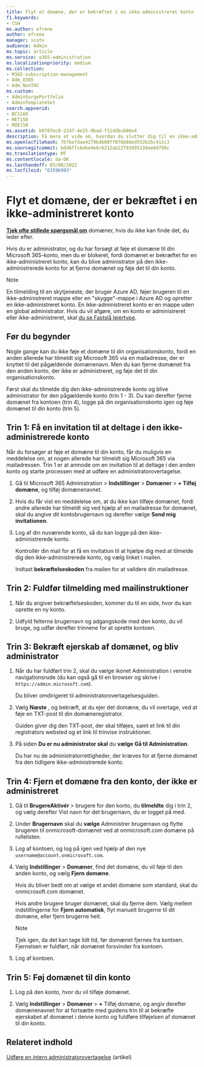 ```yaml
---
title: Flyt et domæne, der er bekræftet i en ikke-administreret konto
f1.keywords:
- CSH
ms.author: efrene
author: efrene
manager: scotv
audience: Admin
ms.topic: article
ms.service: o365-administration
ms.localizationpriority: medium
ms.collection:
- M365-subscription-management
- Adm_O365
- Adm_NonTOC
ms.custom:
- AdminSurgePortfolio
- AdminTemplateSet
search.appverid:
- BCS160
- MET150
- MOE150
ms.assetid: b9707ec8-2247-4e25-9bad-f11ddbc686e4
description: Få mere at vide om, hvordan du slutter dig til en ikke-administreret konto for at fjerne domænet fra kontoen og føje domænet til din konto.
ms.openlocfilehash: 7b7befdae4279b4b08ff076b88ed552b2bc411c3
ms.sourcegitcommit: bdd6ffc6ebe4e6cb212ab22793d9513dae6d798c
ms.translationtype: MT
ms.contentlocale: da-DK
ms.lasthandoff: 03/08/2022
ms.locfileid: "63596993"
---
```

# <a name="move-a-domain-verified-in-an-unmanaged-account"></a>Flyt et domæne, der er bekræftet i en ikke-administreret konto

 **[Tjek ofte stillede spørgsmål om](../setup/domains-faq.yml)** domæner, hvis du ikke kan finde det, du leder efter.

Hvis du er administrator, og du har forsøgt at føje et domæne til din Microsoft 365-konto, men du er blokeret, fordi domænet er bekræftet for en ikke-administreret konto, kan du blive administrator på den ikke-administrerede konto for at fjerne domænet og føje det til din konto.

> [!NOTE]
> En tilmelding til en skytjeneste, der bruger Azure AD, føjer brugeren til en ikke-administreret mappe eller en "skygge"-mappe i Azure AD og opretter en ikke-administreret konto. En ikke-administreret konto er en mappe uden en global administrator. Hvis du vil afgøre, om en konto er administreret eller ikke-administreret, skal [du se Fastslå lejertype](/power-platform/admin/powerapps-gdpr-dsr-guide-systemlogs#determining-tenant-type).
  
## <a name="before-you-begin"></a>Før du begynder

Nogle gange kan du ikke føje et domæne til din organisationskonto, fordi en anden allerede har tilmeldt sig Microsoft 365 via en mailadresse, der er knyttet til det pågældende domænenavn. Men du kan fjerne domænet fra den anden konto, der ikke er administreret, og føje det til din organisationskonto.

Først skal du tilmelde dig den ikke-administrerede konto og blive administrator for den pågældende konto (trin 1 - 3). Du kan derefter fjerne domænet fra kontoen (trin 4), logge på din organisationskonto igen og føje domænet til din konto (trin 5).

## <a name="step-1-get-an-invitation-to-join-the-unmanaged-account"></a>Trin 1: Få en invitation til at deltage i den ikke-administrerede konto

Når du forsøger at føje et domæne til din konto, får du muligvis en meddelelse om, at nogen allerede har tilmeldt sig Microsoft 365 via mailadressen. Trin 1 er at anmode om en invitation til at deltage i den anden konto og starte processen med at udføre en administratorovertagelse.

1. Gå til Microsoft 365 Administration > **Indstillinger** >  **Domæner** > **+ Tilføj domæne**, og tilføj domænenavnet.

1. Hvis du får vist en meddelelse om, at du ikke kan tilføje domænet, fordi andre allerede har tilmeldt sig ved hjælp af en mailadresse for domænet, skal du angive dit kontobrugernavn og derefter vælge **Send mig invitationen**.

1. Log af din nuværende konto, så du kan logge på den ikke-administrerede konto.

    Kontrollér din mail for at få en invitation til at hjælpe dig med at tilmelde dig den ikke-administrerede konto, og vælg linket i mailen.

    Indtast **bekræftelseskoden** fra mailen for at validere din mailadresse.

## <a name="step-2-complete-signup-with-email-instructions"></a>Trin 2: Fuldfør tilmelding med mailinstruktioner

1. Når du angiver bekræftelseskoden, kommer du til en side, hvor du kan oprette en ny konto.

2. Udfyld felterne brugernavn og adgangskode med den konto, du vil bruge, og udfør derefter trinnene for at oprette kontoen.

## <a name="step-3-verify-domain-ownership-and-become-the-admin"></a>Trin 3: Bekræft ejerskab af domænet, og bliv administrator

1. Når du har fuldført trin 2, skal du vælge ikonet Administration i venstre navigationsrude (du kan også gå til en browser og skrive i `https://admin.microsoft.com`).

    Du bliver omdirigeret til administratorovertagelsesguiden.

1. Vælg **Næste** , og bekræft, at du ejer det domæne, du vil overtage, ved at føje en TXT-post til din domæneregistrator.

    Guiden giver dig den TXT-post, der skal tilføjes, samt et link til din registrators websted og et link til trinvise instruktioner.

1. På siden **Du er nu administrator skal** du **vælge Gå til Administration**.

    Du har nu de administratorrettigheder, der kræves for at fjerne domænet fra den tidligere ikke-administrerede konto.

## <a name="step-4-remove-a-domain-from-the-unmanaged-account"></a>Trin 4: Fjern et domæne fra den konto, der ikke er administreret

1. Gå til **BrugereAktivér** >  brugere for den konto, du **tilmeldte** dig i trin 2, og vælg derefter Vist navn for det brugernavn, du er logget på med.

1. Under **Brugernavn** skal du **vælge** Administrer brugernavn og flytte brugeren til onmicrosoft-domænet ved at onmicrosoft.com domæne på rullelisten.

1. Log af kontoen, og log på igen ved hjælp af den nye `username@account.onmicrosoft.com`.

1. Vælg **Indstillinger** >  **Domæner**, find det domæne, du vil føje til den anden konto, og vælg **Fjern domæne**.

    Hvis du bliver bedt om at vælge et andet domæne som standard, skal du onmicrosoft.com domænet.

    Hvis andre brugere bruger domænet, skal du fjerne dem. Vælg mellem indstillingerne for **Fjern automatisk**, flyt manuelt brugerne til dit domæne, eller fjern brugerne helt.

   > [!NOTE]
   > Tjek igen, da det kan tage lidt tid, før domænet fjernes fra kontoen. Fjernelsen er fuldført, når domænet forsvinder fra kontoen.

1. Log af kontoen.

## <a name="step-5-add-the-domain-to-your-account"></a>Trin 5: Føj domænet til din konto

1. Log på den konto, hvor du vil tilføje domænet.

1. Vælg **Indstillinger** >  **Domæner** >  **+** Tilføj domæne, og angiv derefter domænenavnet for at fortsætte med guidens trin til at bekræfte ejerskabet af domænet i denne konto og fuldføre tilføjelsen af domænet til din konto.
  
## <a name="related-content"></a>Relateret indhold

[Udføre en intern administratorovertagelse](become-the-admin.md) (artikel)
